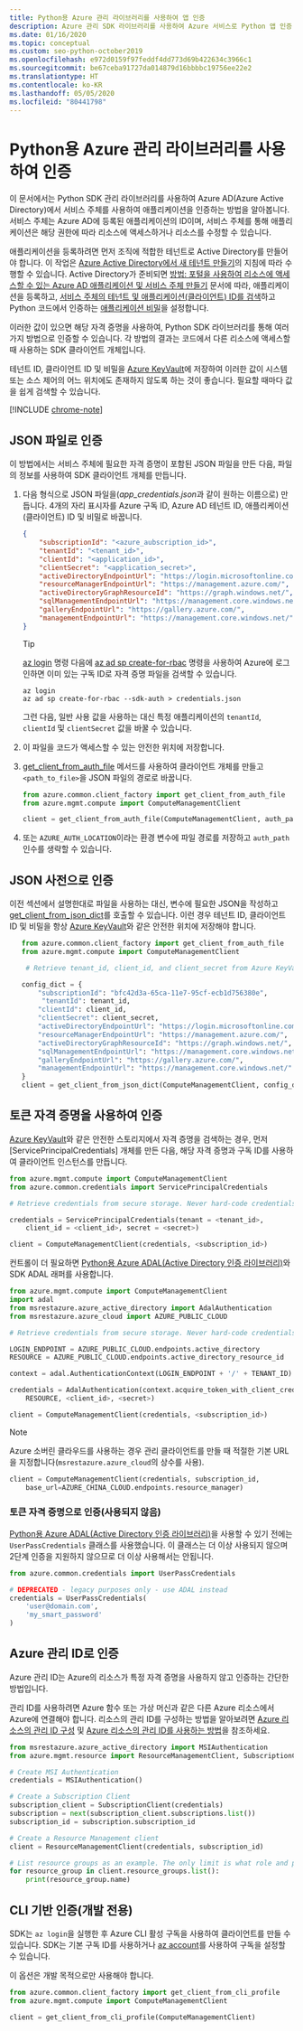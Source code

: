 ```yaml
---
title: Python용 Azure 관리 라이브러리를 사용하여 앱 인증
description: Azure 관리 SDK 라이브러리를 사용하여 Azure 서비스로 Python 앱 인증
ms.date: 01/16/2020
ms.topic: conceptual
ms.custom: seo-python-october2019
ms.openlocfilehash: e972d0159f97feddf4dd773d69b422634c3966c1
ms.sourcegitcommit: be67ceba91727da014879d16bbbbc19756ee22e2
ms.translationtype: HT
ms.contentlocale: ko-KR
ms.lasthandoff: 05/05/2020
ms.locfileid: "80441798"
---
```

# <a name="authenticate-by-using-the-azure-management-libraries-for-python"></a>Python용 Azure 관리 라이브러리를 사용하여 인증

이 문서에서는 Python SDK 관리 라이브러리를 사용하여 Azure AD(Azure Active Directory)에서 서비스 주체를 사용하여 애플리케이션을 인증하는 방법을 알아봅니다. 서비스 주체는 Azure AD에 등록된 애플리케이션의 ID이며, 서비스 주체를 통해 애플리케이션은 해당 권한에 따라 리소스에 액세스하거나 리소스를 수정할 수 있습니다.

애플리케이션을 등록하려면 먼저 조직에 적합한 테넌트로 Active Directory를 만들어야 합니다. 이 작업은 [Azure Active Directory에서 새 테넌트 만들기](/azure/active-directory/fundamentals/active-directory-access-create-new-tenant)의 지침에 따라 수행할 수 있습니다. Active Directory가 준비되면 [방법: 포털을 사용하여 리소스에 액세스할 수 있는 Azure AD 애플리케이션 및 서비스 주체 만들기](/azure/active-directory/develop/howto-create-service-principal-portal) 문서에 따라, 애플리케이션을 등록하고, [서비스 주체의 테넌트 및 애플리케이션(클라이언트) ID를 검색](/azure/active-directory/develop/howto-create-service-principal-portal#get-values-for-signing-in)하고 Python 코드에서 인증하는 [애플리케이션 비밀](/azure/active-directory/develop/howto-create-service-principal-portal#create-a-new-application-secret)을 설정합니다.

이러한 값이 있으면 해당 자격 증명을 사용하여, Python SDK 라이브러리를 통해 여러 가지 방법으로 인증할 수 있습니다. 각 방법의 결과는 코드에서 다른 리소스에 액세스할 때 사용하는 SDK 클라이언트 개체입니다.

테넌트 ID, 클라이언트 ID 및 비밀을 [Azure KeyVault](/azure/key-vault/)에 저장하여 이러한 값이 시스템 또는 소스 제어의 어느 위치에도 존재하지 않도록 하는 것이 좋습니다. 필요할 때마다 값을 쉽게 검색할 수 있습니다.

[!INCLUDE [chrome-note](includes/chrome-note.md)]

## <a name="authenticate-with-a-json-file"></a><a name="mgmt-auth-file"></a>JSON 파일로 인증

이 방법에서는 서비스 주체에 필요한 자격 증명이 포함된 JSON 파일을 만든 다음, 파일의 정보를 사용하여 SDK 클라이언트 개체를 만듭니다.

1. 다음 형식으로 JSON 파일을(*app_credentials.json*과 같이 원하는 이름으로) 만듭니다. 4개의 자리 표시자를 Azure 구독 ID, Azure AD 테넌트 ID, 애플리케이션(클라이언트) ID 및 비밀로 바꿉니다.

    ```json
    {
        "subscriptionId": "<azure_aubscription_id>",
        "tenantId": "<tenant_id>",
        "clientId": "<application_id>",
        "clientSecret": "<application_secret>",
        "activeDirectoryEndpointUrl": "https://login.microsoftonline.com",
        "resourceManagerEndpointUrl": "https://management.azure.com/",
        "activeDirectoryGraphResourceId": "https://graph.windows.net/",
        "sqlManagementEndpointUrl": "https://management.core.windows.net:8443/",
        "galleryEndpointUrl": "https://gallery.azure.com/",
        "managementEndpointUrl": "https://management.core.windows.net/"
    }
    ```

    > [!TIP]
    > [az login](/cli/azure/reference-index#az-login) 명령 다음에 [az ad sp create-for-rbac](/cli/azure/ad/sp?view=azure-cli-latest#az-ad-sp-create-for-rbac) 명령을 사용하여 Azure에 로그인하면 이미 있는 구독 ID로 자격 증명 파일을 검색할 수 있습니다.
    >
    > ```azurecli
    > az login
    > az ad sp create-for-rbac --sdk-auth > credentials.json
    > ```
    >
    > 그런 다음, 일반 사용 값을 사용하는 대신 특정 애플리케이션의 `tenantId`, `clientId` 및 `clientSecret` 값을 바꿀 수 있습니다.

1. 이 파일을 코드가 액세스할 수 있는 안전한 위치에 저장합니다.

1. [get_client_from_auth_file](/python/api/azure-common/azure.common.client_factory?view=azure-python#get-client-from-auth-file-client-class--auth-path-none----kwargs-) 메서드를 사용하여 클라이언트 개체를 만들고 `<path_to_file>`을 JSON 파일의 경로로 바꿉니다.

    ```python
    from azure.common.client_factory import get_client_from_auth_file
    from azure.mgmt.compute import ComputeManagementClient

    client = get_client_from_auth_file(ComputeManagementClient, auth_path=<path_to_file>)
    ```

1. 또는 `AZURE_AUTH_LOCATION`이라는 환경 변수에 파일 경로를 저장하고 `auth_path` 인수를 생략할 수 있습니다.

## <a name="authenticate-with-a-json-dictionary"></a>JSON 사전으로 인증

이전 섹션에서 설명한대로 파일을 사용하는 대신, 변수에 필요한 JSON을 작성하고 [get_client_from_json_dict](/python/api/azure-common/azure.common.client_factory?view=azure-python#get-client-from-json-dict-client-class--config-dict----kwargs-)를 호출할 수 있습니다. 이런 경우 테넌트 ID, 클라이언트 ID 및 비밀을 항상 [Azure KeyVault](/azure/key-vault/)와 같은 안전한 위치에 저장해야 합니다.

```python
   from azure.common.client_factory import get_client_from_auth_file
   from azure.mgmt.compute import ComputeManagementClient

    # Retrieve tenant_id, client_id, and client_secret from Azure KeyVault

   config_dict = {
       "subscriptionId": "bfc42d3a-65ca-11e7-95cf-ecb1d756380e",
        "tenantId": tenant_id,
       "clientId": client_id,
       "clientSecret": client_secret,
       "activeDirectoryEndpointUrl": "https://login.microsoftonline.com",
       "resourceManagerEndpointUrl": "https://management.azure.com/",
       "activeDirectoryGraphResourceId": "https://graph.windows.net/",
       "sqlManagementEndpointUrl": "https://management.core.windows.net:8443/",
       "galleryEndpointUrl": "https://gallery.azure.com/",
       "managementEndpointUrl": "https://management.core.windows.net/"
   }
   client = get_client_from_json_dict(ComputeManagementClient, config_dict)
```

## <a name="authenticate-with-token-credentials"></a><a name="mgmt-auth-token"></a>토큰 자격 증명을 사용하여 인증

[Azure KeyVault](/azure/key-vault/)와 같은 안전한 스토리지에서 자격 증명을 검색하는 경우, 먼저 [ServicePrincipalCredentials] 개체를 만든 다음, 해당 자격 증명과 구독 ID를 사용하여 클라이언트 인스턴스를 만듭니다.

```python
from azure.mgmt.compute import ComputeManagementClient
from azure.common.credentials import ServicePrincipalCredentials

# Retrieve credentials from secure storage. Never hard-code credentials into code.

credentials = ServicePrincipalCredentials(tenant = <tenant_id>,
    client_id = <client_id>, secret = <secret>)

client = ComputeManagementClient(credentials, <subscription_id>)
```

컨트롤이 더 필요하면 [Python용 Azure ADAL(Active Directory 인증 라이브러리)](https://github.com/AzureAD/azure-activedirectory-library-for-python)와 SDK ADAL 래퍼를 사용합니다.

```python
from azure.mgmt.compute import ComputeManagementClient
import adal
from msrestazure.azure_active_directory import AdalAuthentication
from msrestazure.azure_cloud import AZURE_PUBLIC_CLOUD

# Retrieve credentials from secure storage. Never hard-code credentials into code.

LOGIN_ENDPOINT = AZURE_PUBLIC_CLOUD.endpoints.active_directory
RESOURCE = AZURE_PUBLIC_CLOUD.endpoints.active_directory_resource_id

context = adal.AuthenticationContext(LOGIN_ENDPOINT + '/' + TENANT_ID)

credentials = AdalAuthentication(context.acquire_token_with_client_credentials,
    RESOURCE, <client_id>, <secret>)

client = ComputeManagementClient(credentials, <subscription_id>)
```

> [!NOTE]
> Azure 소버린 클라우드를 사용하는 경우 관리 클라이언트를 만들 때 적절한 기본 URL을 지정합니다(`msrestazure.azure_cloud`의 상수를 사용).
>
> ```python
> client = ComputeManagementClient(credentials, subscription_id,
>     base_url=AZURE_CHINA_CLOUD.endpoints.resource_manager)
> ```

### <a name="authenticate-with-token-credentials-deprecated"></a><a name="mgmt-auth-legacy"></a>토큰 자격 증명으로 인증(사용되지 않음)

[Python용 Azure ADAL(Active Directory 인증 라이브러리)](https://github.com/AzureAD/azure-activedirectory-library-for-python)을 사용할 수 있기 전에는 `UserPassCredentials` 클래스를 사용했습니다. 이 클래스는 더 이상 사용되지 않으며 2단계 인증을 지원하지 않으므로 더 이상 사용해서는 안됩니다.

```python
from azure.common.credentials import UserPassCredentials

# DEPRECATED - legacy purposes only - use ADAL instead
credentials = UserPassCredentials(
    'user@domain.com',
    'my_smart_password'
)
```

## <a name="authenticate-with-azure-managed-identities"></a><a name="mgmt-auth-msi"></a>Azure 관리 ID로 인증

Azure 관리 ID는 Azure의 리소스가 특정 자격 증명을 사용하지 않고 인증하는 간단한 방법입니다.

관리 ID를 사용하려면 Azure 함수 또는 가상 머신과 같은 다른 Azure 리소스에서 Azure에 연결해야 합니다. 리소스의 관리 ID를 구성하는 방법을 알아보려면 [Azure 리소스의 관리 ID 구성](/azure/active-directory/managed-identities-azure-resources/qs-configure-cli-windows-vm) 및 [Azure 리소스의 관리 ID를 사용하는 방법](/azure/active-directory/managed-identities-azure-resources/how-to-use-vm-sign-in)을 참조하세요.

```python
from msrestazure.azure_active_directory import MSIAuthentication
from azure.mgmt.resource import ResourceManagementClient, SubscriptionClient

# Create MSI Authentication
credentials = MSIAuthentication()

# Create a Subscription Client
subscription_client = SubscriptionClient(credentials)
subscription = next(subscription_client.subscriptions.list())
subscription_id = subscription.subscription_id

# Create a Resource Management client
client = ResourceManagementClient(credentials, subscription_id)

# List resource groups as an example. The only limit is what role and policy are assigned to this MSI token.
for resource_group in client.resource_groups.list():
    print(resource_group.name)
```

## <a name="cli-based-authentication-development-purposes-only"></a><a name="mgmt-auth-cli"></a>CLI 기반 인증(개발 전용)

SDK는 `az login`을 실행한 후 Azure CLI 활성 구독을 사용하여 클라이언트를 만들 수 있습니다. SDK는 기본 구독 ID를 사용하거나 [az account](https://docs.microsoft.com/cli/azure/manage-azure-subscriptions-azure-cli)를 사용하여 구독을 설정할 수 있습니다.

이 옵션은 개발 목적으로만 사용해야 합니다.

```python
from azure.common.client_factory import get_client_from_cli_profile
from azure.mgmt.compute import ComputeManagementClient

client = get_client_from_cli_profile(ComputeManagementClient)
```
